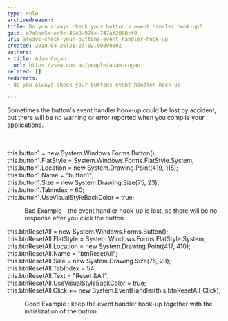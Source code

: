 ```yaml
---
type: rule
archivedreason: 
title: Do you always check your button's event handler hook-up?
guid: a2a5ba5a-ed9c-4640-974e-747af2860cf9
uri: always-check-your-buttons-event-handler-hook-up
created: 2018-04-26T21:27:02.0000000Z
authors:
- title: Adam Cogan
  url: https://ssw.com.au/people/adam-cogan
related: []
redirects:
- do-you-always-check-your-buttons-event-handler-hook-up

---
```



Sometimes the button's event handler hook-up could be lost by accident, but there will be no warning or error reported when you compile your applications. <br>
<br><excerpt class='endintro'></excerpt><br>
<p class="ssw15-rteElement-CodeArea">​​this.button1 = new System.Windows.Forms.Button();<br>this.button1.FlatStyle = System.Windows.Forms.FlatStyle.System;<br>this.button1.Location = new System.Drawing.Point(419, 115);<br>this.button1.Name = &quot;button1&quot;;<br>this.button1.Size = new System.Drawing.Size(75, 23);<br>this.button1.TabIndex = 60;<br>this.button1.UseVisualStyleBackColor = true;<br></p><dd class="ssw15-rteElement-FigureBad">Bad Example - the event handler hook-up is lost, so there will be no response after you click the butto​​n​<br></dd><p class="ssw15-rteElement-CodeArea">this.btnResetAll = new System.Windows.Forms.Button();<br>this.btnResetAll.FlatStyle = System.Windows.Forms.FlatStyle.System;<br>this.btnResetAll.Location = new System.Drawing.Point(417, 410);<br>this.btnResetAll.Name = &quot;btnResetAll&quot;;<br>this.btnResetAll.Size = new System.Drawing.Size(75, 23);<br>this.btnResetAll.TabIndex = 54;<br>this.btnResetAll.Text = &quot;Reset &amp;All&quot;;<br>this.btnResetAll.UseVisualStyleBackColor = true;<br>this.btnResetAll.Click += new System.EventHandler(this.btnResetAll_Click); <br></p><dd class="ssw15-rteElement-FigureGood">Good Example &#58; keep the event handler hook-up together with the initialization of the button​​​​<br></dd><p>​<br><br></p>


